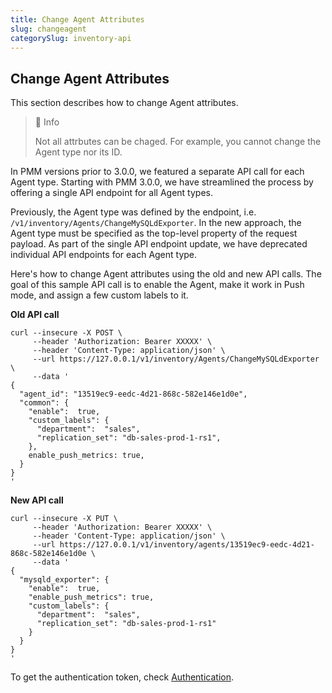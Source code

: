 ```yaml
---
title: Change Agent Attributes
slug: changeagent
categorySlug: inventory-api
---
```


## Change Agent Attributes

This section describes how to change Agent attributes.

> 📘 Info
> 
> Not all attrbutes can be chaged. For example, you cannot change the Agent type nor its ID.

In PMM versions prior to 3.0.0, we featured a separate API call for each Agent type. Starting with PMM 3.0.0, we have streamlined the process by offering a single API endpoint for all Agent types. 

Previously, the Agent type was defined by the endpoint, i.e. `/v1/inventory/Agents/ChangeMySQLdExporter`. In the new approach, the Agent type must be specified as the top-level property of the request payload. 
As part of the single API endpoint update, we have deprecated individual API endpoints for each Agent type.

Here's how to change Agent attributes using the old and new API calls. The goal of this sample API call is to enable the Agent, make it work in Push mode, and assign a few custom labels to it.

**Old API call**

```shell
curl --insecure -X POST \
     --header 'Authorization: Bearer XXXXX' \
     --header 'Content-Type: application/json' \
     --url https://127.0.0.1/v1/inventory/Agents/ChangeMySQLdExporter \
     --data '
{
  "agent_id": "13519ec9-eedc-4d21-868c-582e146e1d0e",
  "common": {
    "enable":  true,
    "custom_labels": {
      "department":  "sales",
      "replication_set": "db-sales-prod-1-rs1",
    },
    enable_push_metrics: true,
  }
}
'
```

**New API call**

```shell
curl --insecure -X PUT \
     --header 'Authorization: Bearer XXXXX' \
     --header 'Content-Type: application/json' \
     --url https://127.0.0.1/v1/inventory/agents/13519ec9-eedc-4d21-868c-582e146e1d0e \
     --data '
{
  "mysqld_exporter": {
    "enable":  true,
    "enable_push_metrics": true,
    "custom_labels": {
      "department":  "sales",
      "replication_set": "db-sales-prod-1-rs1"
    }
  }
}
'
```

To get the authentication token, check [Authentication](ref:authentication).
